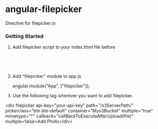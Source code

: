 angular-filepicker
==================
Directive for filepicker.io

<h3> Getting Started</h3>

  1. Add filepicker script to your index.html file before </body>
      <pre class="highlight highlight-text-html-basic">
        <script type="text/javascript" src="//api.filepicker.io/v2/filepicker.js"></script>
      </pre>

  2. Add "filepicker" module to app.js

      angular.module("App", ["filepicker"]);

  3. Use the following tag wherever you want to add filepicker.

&lt;div filepicker api-key=&quot;your-api-key&quot; path=&quot;/s3ServerPath/&quot; pickerclass=&quot;btn btn-default&quot; container=&quot;Mys3Bucket&quot; multiple=&quot;true&quot; mimetype=&quot;*&quot; callback=&quot;callBackToExecuteAfterUpload(file)&quot; multiple=false&gt;Add Photo&lt;/div&gt;
